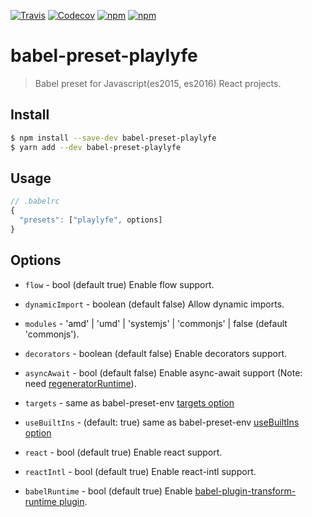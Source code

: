 [![Travis](https://img.shields.io/travis/Mayank1791989/babel-preset-playlyfe.svg?style=flat-square)](https://travis-ci.org/Mayank1791989/babel-preset-playlyfe)
[![Codecov](https://img.shields.io/codecov/c/github/Mayank1791989/babel-preset-playlyfe.svg?style=flat-square)](https://codecov.io/gh/Mayank1791989/babel-preset-playlyfe)
[![npm](https://img.shields.io/npm/v/babel-preset-playlyfe.svg?style=flat-square)](https://www.npmjs.com/package/babel-preset-playlyfe)
[![npm](https://img.shields.io/npm/dt/babel-preset-playlyfe.svg?style=flat-square)](https://www.npmjs.com/package/babel-preset-playlyfe)

# babel-preset-playlyfe

> Babel preset for Javascript(es2015, es2016) React projects.

## Install

```sh
$ npm install --save-dev babel-preset-playlyfe
$ yarn add --dev babel-preset-playlyfe
```

## Usage

```javascript
// .babelrc
{
  "presets": ["playlyfe", options]
}
```

## Options

* `flow` - bool (default true) Enable flow support.
* `dynamicImport` - boolean (default false) Allow dynamic imports.
* `modules` - 'amd' | 'umd' | 'systemjs' | 'commonjs' | false (default 'commonjs').
* `decorators` - boolean (default false) Enable decorators support.
* `asyncAwait` - bool (default false) Enable async-await support (Note: need [regeneratorRuntime](https://babeljs.io/docs/plugins/transform-regenerator)).
* `targets` - same as babel-preset-env [targets option](https://github.com/babel/babel-preset-env#options)
* `useBuiltIns` - (default: true) same as babel-preset-env [useBuiltIns option](https://github.com/babel/babel-preset-env#options)


* `react` - bool (default true) Enable react support.
* `reactIntl` - bool (default true) Enable react-intl support.

* `babelRuntime` - bool (default true) Enable [babel-plugin-transform-runtime plugin](https://babeljs.io/docs/plugins/transform-runtime).
